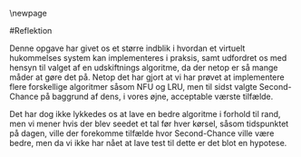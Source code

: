 \newpage

#Reflektion

Denne opgave har givet os et større indblik i hvordan et virtuelt hukommelses system kan implementeres i praksis, samt udfordret os med hensyn til valget af en udskiftnings algoritme, da der netop er så mange måder at gøre det på. Netop det har gjort at vi har prøvet at implementere flere forskellige algoritmer såsom NFU og LRU, men til sidst valgte Second-Chance på baggrund af dens, i vores øjne, acceptable værste tilfælde.

Det har dog ikke lykkedes os at lave en bedre algoritme i forhold til rand, men vi mener hvis der blev seedet et tal før hver kørsel, såsom tidspunktet på dagen, ville der forekomme tilfælde hvor Second-Chance ville være bedre, men da vi ikke har nået at lave test til dette er det blot en hypotese.

